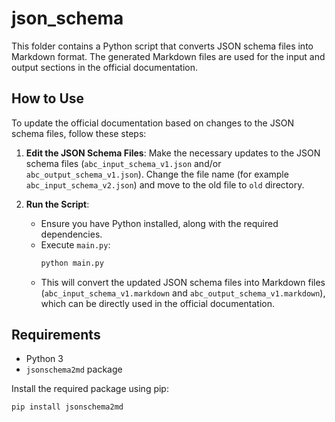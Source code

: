 # json_schema
This folder contains a Python script that converts JSON schema files into Markdown format. 
The generated Markdown files are used for the input and output sections in the official documentation.

## How to Use
To update the official documentation based on changes to the JSON schema files, follow these steps:

1. **Edit the JSON Schema Files**: Make the necessary updates to the JSON schema files (`abc_input_schema_v1.json` and/or `abc_output_schema_v1.json`). Change the file name (for example `abc_input_schema_v2.json`) and move to the old file to `old` directory.

2. **Run the Script**:
   - Ensure you have Python installed, along with the required dependencies.
   - Execute `main.py`:
     ```bash
     python main.py
     ```
   - This will convert the updated JSON schema files into Markdown files (`abc_input_schema_v1.markdown` and `abc_output_schema_v1.markdown`), which can be directly used in the official documentation.

## Requirements

- Python 3
- `jsonschema2md` package

Install the required package using pip:

```bash
pip install jsonschema2md
```